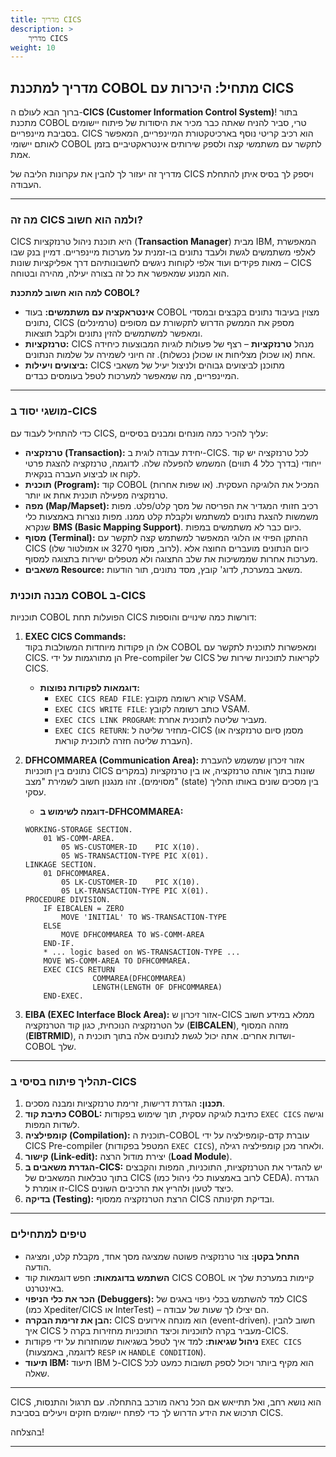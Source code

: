 ```yaml
---
title: מדריך CICS
description: >
    מדריך CICS
weight: 10
---
```



## מדריך למתכנת COBOL מתחיל: היכרות עם CICS

ברוך הבא לעולם ה-**CICS (Customer Information Control System)**! בתור מתכנת COBOL טרי, סביר להניח שאתה כבר מכיר את היסודות של פיתוח יישומים בסביבת מיינפריים. CICS הוא רכיב קריטי נוסף בארכיטקטורת המיינפריים, המאפשר לאותם יישומי COBOL לתקשר עם משתמשי קצה ולספק שירותים אינטראקטיביים בזמן אמת.

מדריך זה יעזור לך להבין את עקרונות הליבה של CICS ויספק לך בסיס איתן להתחלת העבודה.

---

### מה זה CICS ולמה הוא חשוב?
CICS היא תוכנת ניהול טרנזקציות (**Transaction Manager**) מבית IBM, המאפשרת לאלפי משתמשים לגשת ולעבד נתונים בו-זמנית על מערכות מיינפריים. דמיין בנק שבו מאות פקידים ועוד אלפי לקוחות ניגשים לחשבונותיהם דרך אפליקציות שונות – CICS הוא המנוע שמאפשר את כל זה בצורה יעילה, מהירה ובטוחה.

**למה הוא חשוב למתכנת COBOL?**

* **אינטראקציה עם משתמשים:** בעוד COBOL מצוין בעיבוד נתונים בקבצים ובמסדי נתונים, CICS מספק את הממשק הדרוש לתקשורת עם מסופים (טרמינלים) ומאפשר למשתמשים להזין נתונים ולקבל תוצאות.
* **טרנזקציות:** CICS מנהל **טרנזקציות** – רצף של פעולות לוגיות המבוצעות כיחידה אחת (או שכולן מצליחות או שכולן נכשלות). זה חיוני לשמירה על שלמות הנתונים.
* **ביצועים ויעילות:** CICS מתוכנן לביצועים גבוהים ולניצול יעיל של משאבי המיינפריים, מה שמאפשר למערכות לטפל בעומסים כבדים.

---

### מושגי יסוד ב-CICS

כדי להתחיל לעבוד עם CICS, עליך להכיר כמה מונחים ומבנים בסיסיים:

* **טרנזקציה (Transaction):** יחידת עבודה לוגית ב-CICS. לכל טרנזקציה יש קוד ייחודי (בדרך כלל 4 תווים) המשמש להפעלה שלה. לדוגמה, טרנזקציה להצגת פרטי לקוח או לביצוע העברה בנקאית.
* **תוכנית (Program):** קוד COBOL (או שפות אחרות) המכיל את הלוגיקה העסקית. טרנזקציה מפעילה תוכנית אחת או יותר.
* **מפה (Map/Mapset):** רכיב חזותי המגדיר את הפריסה של מסך קלט/פלט. מפות משמשות להצגת נתונים למשתמש ולקבלת קלט ממנו. מפות נוצרות באמצעות כלי שנקרא **BMS (Basic Mapping Support)**.
כיום כבר לא משתמשים במפות.
* **מסוף (Terminal):** ההתקן הפיזי או הלוגי המאפשר למשתמש קצה לתקשר עם CICS (לרוב, מסוף 3270 או אמולטור שלו). כיום הנתונים מועברים החוצה אלא מערכות אחרות שממשיכות את שלב התצוגה ולא מטפלים ישירות בתצוגה למסוף.
* **משאבים Resource:** משאב במערכת, לדוג' קובץ, מסד נתונים, תור הודעות.


### מבנה תוכנית COBOL ב-CICS

תוכניות COBOL הפועלות תחת CICS דורשות כמה שינויים והוספות:

1.  **EXEC CICS Commands:**  
 אלו הן פקודות מיוחדות המשולבות בקוד COBOL ומאפשרות לתוכנית לתקשר עם CICS. הן מתורגמות על ידי Pre-compiler של CICS לקריאות לתוכניות שירות של CICS.
    * **דוגמאות לפקודות נפוצות:**
        * `EXEC CICS READ FILE`: קורא רשומה מקובץ VSAM.
        * `EXEC CICS WRITE FILE`: כותב רשומה לקובץ VSAM.
        * `EXEC CICS LINK PROGRAM`: מעביר שליטה לתוכנית אחרת.
        * `EXEC CICS RETURN`: מחזיר שליטה ל-CICS (מסמן סיום טרנזקציה או העברת שליטה חזרה לתוכנית קוראת).

2.  **DFHCOMMAREA (Communication Area):**
אזור זיכרון שמשמש להעברת נתונים בין תוכניות CICS שונות בתוך אותה טרנזקציה, או בין טרנזקציות (במקרים מסוימים). זהו מנגנון חשוב לשמירת "מצב" (state) בין מסכים שונים באותו תהליך עסקי.

    * **דוגמה לשימוש ב-DFHCOMMAREA:**

    ```cobol
    WORKING-STORAGE SECTION.
        01 WS-COMM-AREA.
            05 WS-CUSTOMER-ID    PIC X(10).
            05 WS-TRANSACTION-TYPE PIC X(01).
    LINKAGE SECTION.
        01 DFHCOMMAREA.
            05 LK-CUSTOMER-ID    PIC X(10).
            05 LK-TRANSACTION-TYPE PIC X(01).
    PROCEDURE DIVISION.
        IF EIBCALEN = ZERO
            MOVE 'INITIAL' TO WS-TRANSACTION-TYPE
        ELSE
            MOVE DFHCOMMAREA TO WS-COMM-AREA
        END-IF.
        * ... logic based on WS-TRANSACTION-TYPE ...
        MOVE WS-COMM-AREA TO DFHCOMMAREA.
        EXEC CICS RETURN
                   COMMAREA(DFHCOMMAREA)
                   LENGTH(LENGTH OF DFHCOMMAREA)
        END-EXEC.
    ```

3.  **EIBA (EXEC Interface Block Area):**
 אזור זיכרון ש-CICS ממלא במידע חשוב על הטרנזקציה הנוכחית, כגון קוד הטרנזקציה (**EIBCALEN**), מזהה המסוף (**EIBTRMID**), ושדות אחרים. אתה יכול לגשת לנתונים אלה בתוך תוכנית ה-COBOL שלך.

---

### תהליך פיתוח בסיסי ב-CICS

1.  **תכנון:** הגדרת דרישות, זרימת טרנזקציות ומבנה מסכים.
2.  **כתיבת קוד COBOL:** כתיבת לוגיקה עסקית, תוך שימוש בפקודות `EXEC CICS` וגישה לשדות המפות.
3.  **קומפילציה (Compilation):** תוכנית ה-COBOL עוברת קדם-קומפילציה על ידי CICS Pre-compiler (המטפל בפקודות `EXEC CICS`), ולאחר מכן קומפילציה רגילה.
4.  **קישור (Link-edit):** יצירת מודול הרצה (**Load Module**).
5.  **הגדרת משאבים ב-CICS:** יש להגדיר את הטרנזקציות, התוכניות, המפות והקבצים בתוך טבלאות המשאבים של CICS (לרוב באמצעות כלי ניהול כמו CEDA). הגדרה זו אומרת ל-CICS כיצד לטעון ולהריץ את הרכיבים השונים.
6.  **בדיקה (Testing):** הרצת הטרנזקציה ממסוף CICS ובדיקת תקינותה.

---

### טיפים למתחילים

* **התחל בקטן:** צור טרנזקציה פשוטה שמציגה מסך אחד, מקבלת קלט, ומציגה הודעה.
* **השתמש בדוגמאות:** חפש דוגמאות קוד CICS COBOL קיימות במערכת שלך או באינטרנט.
* **הכר את כלי הניפוי (Debuggers):** למד להשתמש בכלי ניפוי באגים של CICS (כמו Xpediter/CICS או InterTest) – הם יצילו לך שעות של עבודה.
* **הבן את זרימת הבקרה:** CICS הוא מונחה אירועים (event-driven). חשוב להבין איך CICS מעביר בקרה לתוכניות וכיצד התוכניות מחזירות בקרה ל-CICS.
* **ניהול שגיאות:** למד איך לטפל בשגיאות שמוחזרות על ידי פקודות `EXEC CICS` (לדוגמה, באמצעות `RESP` או `HANDLE CONDITION`).
* **תיעוד IBM:** תיעוד IBM ל-CICS הוא מקיף ביותר ויכול לספק תשובות כמעט לכל שאלה.

---

CICS הוא נושא רחב, ואל תתייאש אם הכל נראה מורכב בהתחלה. עם תרגול והתנסות, תרכוש את הידע הדרוש לך כדי לפתח יישומים חזקים ויעילים בסביבת CICS.

בהצלחה!

---